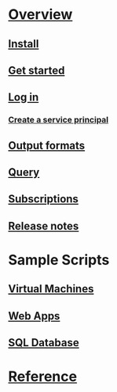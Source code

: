 # [Overview](overview.md)
## [Install](install-az-cli.md)
## [Get started](get-started-with-az-cli.md)
## [Log in](authenticate-az-cli.md)
### [Create a service principal](create-an-azure-service-principal-az-cli.md)
## [Output formats](format-output-az-cli.md)
## [Query](query-az-cli.md)
## [Subscriptions](manage-azure-subscriptions-az-cli.md)
## [Release notes](release-notes-az-cli.md)
# Sample Scripts
## [Virtual Machines](/azure/virtual-machines/virtual-machines-linux-cli-samples?toc=%2fcli%2fazure%2ftoc.json)
## [Web Apps](/azure/app-service/app-service-cli-samples?toc=%2fcli%2fazure%2ftoc.json)
## [SQL Database](/azure/sql-database/sql-database-cli-samples?toc=%2fcli%2fazure%2ftoc.json)
# [Reference](../docs-ref-autogen/refTOC.md)
